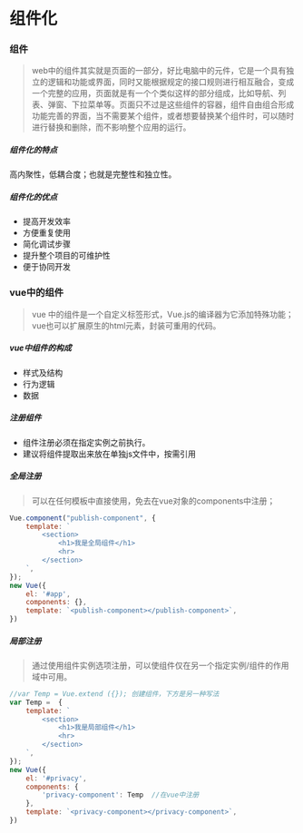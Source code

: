 # 组件化

### 组件

> web中的组件其实就是页面的一部分，好比电脑中的元件，它是一个具有独立的逻辑和功能或界面，同时又能根据规定的接口规则进行相互融合，变成一个完整的应用，页面就是有一个个类似这样的部分组成，比如导航、列表、弹窗、下拉菜单等。页面只不过是这些组件的容器，组件自由组合形成功能完善的界面，当不需要某个组件，或者想要替换某个组件时，可以随时进行替换和删除，而不影响整个应用的运行。

##### 组件化的特点

高内聚性，低耦合度；也就是完整性和独立性。

##### 组件化的优点

- 提高开发效率
- 方便重复使用
- 简化调试步骤
- 提升整个项目的可维护性
- 便于协同开发

### vue中的组件

> vue 中的组件是一个自定义标签形式，Vue.js的编译器为它添加特殊功能；
> vue也可以扩展原生的html元素，封装可重用的代码。

##### vue中组件的构成

- 样式及结构
- 行为逻辑
- 数据

##### 注册组件

- 组件注册必须在指定实例之前执行。
- 建议将组件提取出来放在单独js文件中，按需引用

##### 全局注册

> 可以在任何模板中直接使用，免去在vue对象的components中注册；

```javascript
Vue.component("publish-component", {
    template: `
        <section>
            <h1>我是全局组件</h1>
            <hr>
        </section>
    `,
});
new Vue({
    el: '#app',
    components: {},
    template: `<publish-component></publish-component>`,
})
```
##### 局部注册

> 通过使用组件实例选项注册，可以使组件仅在另一个指定实例/组件的作用域中可用。

```javascript
//var Temp = Vue.extend ({}); 创建组件，下方是另一种写法
var Temp =  {
    template: `
        <section>
            <h1>我是局部组件</h1>
            <hr>
        </section>
    `,
});
new Vue({
    el: '#privacy',
    components: {
        'privacy-component': Temp  //在vue中注册
    },
    template: `<privacy-component></privacy-component>`,
})
```